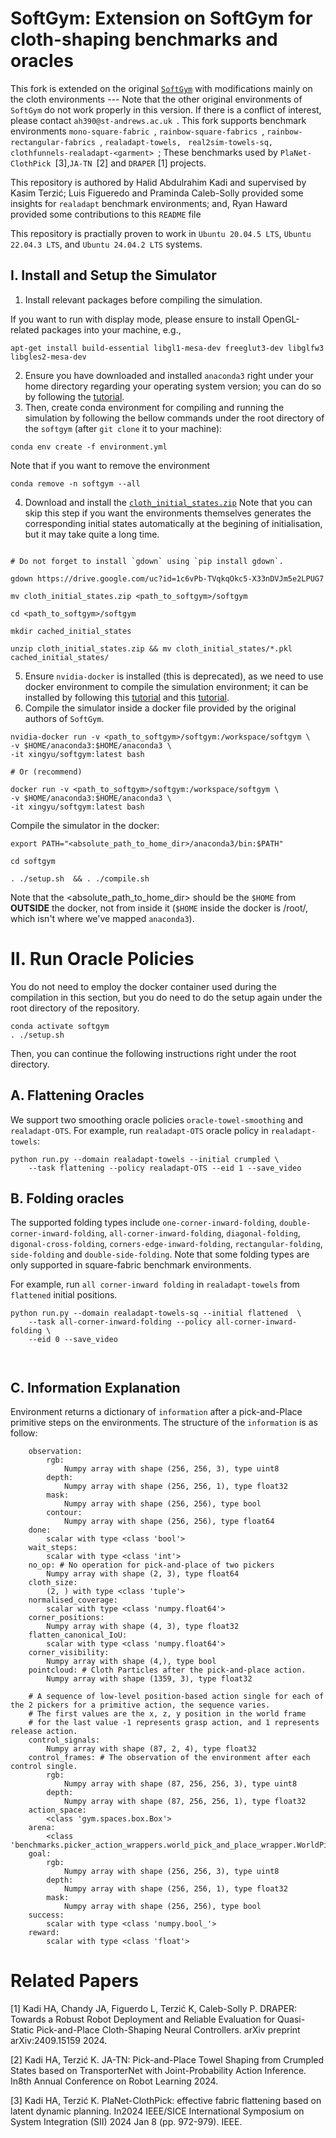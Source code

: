 <h1>  SoftGym: Extension on SoftGym for cloth-shaping benchmarks and oracles </h1>

This fork is extended on the original [`SoftGym`](https://github.com/Xingyu-Lin/softgym) with modifications mainly on the cloth environments --- Note that the other original environments of `SoftGym` do not work properly in this version. If there is a conflict of interest, please contact `ah390@st-andrews.ac.uk `. This fork supports benchmark environments `mono-square-fabric `, `rainbow-square-fabrics `, `rainbow-rectangular-fabrics `, `realadapt-towels, ` `real2sim-towels-sq, clothfunnels-realadapt-<garment> `; These benchmarks used by `PlaNet-ClothPick `[3],`JA-TN `[2] and `DRAPER` [1] projects.

This repository is authored by Halid Abdulrahim Kadi and supervised by Kasim Terzić; Luis Figueredo and Praminda Caleb-Solly provided some insights for `realadapt` benchmark environments; and, Ryan Haward provided some contributions to this `README` file

This repository is practially proven to work in `Ubuntu 20.04.5 LTS`, `Ubuntu 22.04.3 LTS`, and `Ubuntu 24.04.2 LTS` systems.

## I. Install and Setup the Simulator

1. Install relevant packages before compiling the simulation.

If you want to run with display mode, please ensure to install OpenGL-related packages into your machine, e.g.,

```
apt-get install build-essential libgl1-mesa-dev freeglut3-dev libglfw3 libgles2-mesa-dev
```

2. Ensure you have downloaded and installed `anaconda3` right under your home directory regarding your operating system version; you can do so by following the [tutorial](https://docs.anaconda.com/free/anaconda/install/linux/).
3. Then, create conda environment for compiling and running the simulation by following the bellow commands under the root directory of the `softgym` (after `git clone` it to your machine):

```
conda env create -f environment.yml
```

Note that if you want to remove the environment

```
conda remove -n softgym --all  
```

4. Download and install the [`cloth_initial_states.zip`](https://drive.google.com/uc?id=1c6vPb-TVqkqOkc5-X33nDVJm5e2LPUG7) Note that you can skip this step if you want the environments themselves generates the corresponding initial states automatically at the begining of initialisation, but it may take quite a long time.

```

# Do not forget to install `gdown` using `pip install gdown`.

gdown https://drive.google.com/uc?id=1c6vPb-TVqkqOkc5-X33nDVJm5e2LPUG7

mv cloth_initial_states.zip <path_to_softgym>/softgym

cd <path_to_softgym>/softgym 

mkdir cached_initial_states

unzip cloth_initial_states.zip && mv cloth_initial_states/*.pkl cached_initial_states/
```

5. Ensure `nvidia-docker` is installed (this is deprecated), as we need to use docker environment to compile the simulation environment; it can be installed by following this [tutorial](https://docs.docker.com/engine/install/ubuntu/) and this [tutorial](https://docs.nvidia.com/datacenter/cloud-native/container-toolkit/1.10.0/install-guide.html).
6. Compile the simulator inside a docker file provided by the original authors of `SoftGym`.

```
nvidia-docker run -v <path_to_softgym>/softgym:/workspace/softgym \
-v $HOME/anaconda3:$HOME/anaconda3 \
-it xingyu/softgym:latest bash

# Or (recommend)

docker run -v <path_to_softgym>/softgym:/workspace/softgym \
-v $HOME/anaconda3:$HOME/anaconda3 \
-it xingyu/softgym:latest bash

```

Compile the simulator in the docker:

```
export PATH="<absolute_path_to_home_dir>/anaconda3/bin:$PATH"

cd softgym

. ./setup.sh  && . ./compile.sh
```

Note that the <absolute_path_to_home_dir> should be the `$HOME` from **OUTSIDE** the docker, not from inside it (`$HOME` inside the docker is /root/, which isn't where we've mapped `anaconda3`).

# II. Run Oracle Policies

You do not need to employ the docker container used during the compilation in this section, but you do need to do the setup again under the root directory of the repository.

```
conda activate softgym
. ./setup.sh
```

Then, you can continue the following instructions right under the root directory.

## A. Flattening Oracles

We support two smoothing oracle policies `oracle-towel-smoothing` and `realadapt-OTS`. For example, run `realadapt-OTS` oracle policy in `realadapt-towels`:

```
python run.py --domain realadapt-towels --initial crumpled \
    --task flattening --policy realadapt-OTS --eid 1 --save_video
```

## B. Folding oracles

The supported folding types include `one-corner-inward-folding`, `double-corner-inward-folding`, `all-corner-inward-folding`, `diagonal-folding`, `digonal-cross-folding`, `corners-edge-inward-folding`, `rectangular-folding`, `side-folding` and `double-side-folding`. Note that some folding types are only supported in square-fabric benchmark environments.

For example, run `all corner-inward folding` in `realadapt-towels` from `flattened` initial positions.

```
python run.py --domain realadapt-towels-sq --initial flattened  \
    --task all-corner-inward-folding --policy all-corner-inward-folding \
    --eid 0 --save_video



```

## C. Information Explanation

Environment returns a dictionary of `information` after a pick-and-Place primitive steps on the environments. The structure of the `information` is as follow:

```
    observation:
        rgb:
            Numpy array with shape (256, 256, 3), type uint8
        depth:
            Numpy array with shape (256, 256, 1), type float32
        mask:
            Numpy array with shape (256, 256), type bool
        contour:
            Numpy array with shape (256, 256), type float64
    done:
        scalar with type <class 'bool'>
    wait_steps:
        scalar with type <class 'int'>
    no_op: # No operation for pick-and-place of two pickers
        Numpy array with shape (2, 3), type float64
    cloth_size:
        (2, ) with type <class 'tuple'>
    normalised_coverage:
        scalar with type <class 'numpy.float64'>
    corner_positions:
        Numpy array with shape (4, 3), type float32
    flatten_canonical_IoU:
        scalar with type <class 'numpy.float64'>
    corner_visibility:
        Numpy array with shape (4,), type bool
    pointcloud: # Cloth Particles after the pick-and-place action.
        Numpy array with shape (1359, 3), type float32

    # A sequence of low-level position-based action single for each of the 2 pickers for a primitive action, the sequence varies.
    # The first values are the x, z, y position in the world frame
    # for the last value -1 represents grasp action, and 1 represents release action.
    control_signals: 
        Numpy array with shape (87, 2, 4), type float32
    control_frames: # The observation of the environment after each control single.
        rgb:
            Numpy array with shape (87, 256, 256, 3), type uint8
        depth:
            Numpy array with shape (87, 256, 256, 1), type float32
    action_space:
        <class 'gym.spaces.box.Box'>
    arena:
        <class 'benchmarks.picker_action_wrappers.world_pick_and_place_wrapper.WorldPickAndPlaceWrapper'>
    goal:
        rgb:
            Numpy array with shape (256, 256, 3), type uint8
        depth:
            Numpy array with shape (256, 256, 1), type float32
        mask:
            Numpy array with shape (256, 256), type bool
    success:
        scalar with type <class 'numpy.bool_'>
    reward:
        scalar with type <class 'float'>
```

# Related Papers

[1] Kadi HA, Chandy JA, Figuerdo L, Terzić K, Caleb-Solly P. DRAPER: Towards a Robust Robot Deployment and Reliable Evaluation for Quasi-Static Pick-and-Place Cloth-Shaping Neural Controllers. arXiv preprint arXiv:2409.15159 2024.

[2] Kadi HA, Terzić K. JA-TN: Pick-and-Place Towel Shaping from Crumpled States based on TransporterNet with Joint-Probability Action Inference. In8th Annual Conference on Robot Learning 2024.

[3] Kadi HA, Terzić K. PlaNet-ClothPick: effective fabric flattening based on latent dynamic planning. In2024 IEEE/SICE International Symposium on System Integration (SII) 2024 Jan 8 (pp. 972-979). IEEE.
